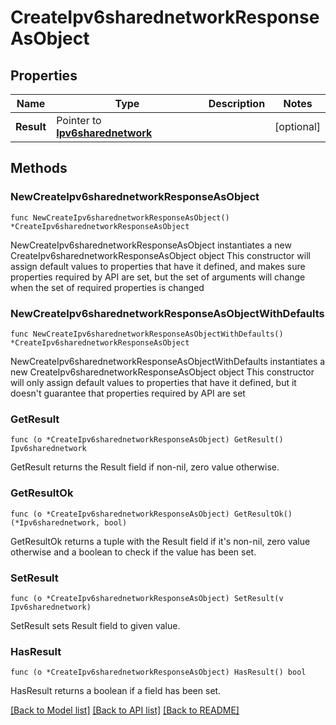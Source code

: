 # CreateIpv6sharednetworkResponseAsObject

## Properties

Name | Type | Description | Notes
------------ | ------------- | ------------- | -------------
**Result** | Pointer to [**Ipv6sharednetwork**](Ipv6sharednetwork.md) |  | [optional] 

## Methods

### NewCreateIpv6sharednetworkResponseAsObject

`func NewCreateIpv6sharednetworkResponseAsObject() *CreateIpv6sharednetworkResponseAsObject`

NewCreateIpv6sharednetworkResponseAsObject instantiates a new CreateIpv6sharednetworkResponseAsObject object
This constructor will assign default values to properties that have it defined,
and makes sure properties required by API are set, but the set of arguments
will change when the set of required properties is changed

### NewCreateIpv6sharednetworkResponseAsObjectWithDefaults

`func NewCreateIpv6sharednetworkResponseAsObjectWithDefaults() *CreateIpv6sharednetworkResponseAsObject`

NewCreateIpv6sharednetworkResponseAsObjectWithDefaults instantiates a new CreateIpv6sharednetworkResponseAsObject object
This constructor will only assign default values to properties that have it defined,
but it doesn't guarantee that properties required by API are set

### GetResult

`func (o *CreateIpv6sharednetworkResponseAsObject) GetResult() Ipv6sharednetwork`

GetResult returns the Result field if non-nil, zero value otherwise.

### GetResultOk

`func (o *CreateIpv6sharednetworkResponseAsObject) GetResultOk() (*Ipv6sharednetwork, bool)`

GetResultOk returns a tuple with the Result field if it's non-nil, zero value otherwise
and a boolean to check if the value has been set.

### SetResult

`func (o *CreateIpv6sharednetworkResponseAsObject) SetResult(v Ipv6sharednetwork)`

SetResult sets Result field to given value.

### HasResult

`func (o *CreateIpv6sharednetworkResponseAsObject) HasResult() bool`

HasResult returns a boolean if a field has been set.


[[Back to Model list]](../README.md#documentation-for-models) [[Back to API list]](../README.md#documentation-for-api-endpoints) [[Back to README]](../README.md)



